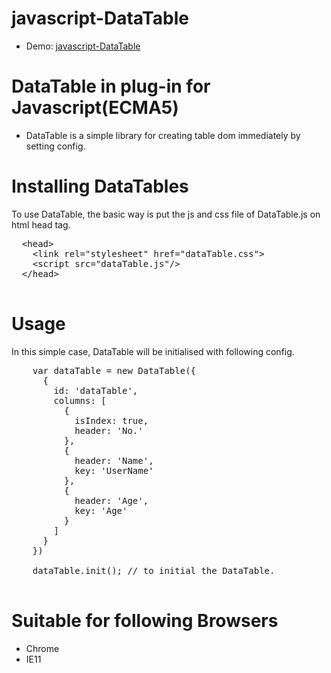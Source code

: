 # javascript-DataTable

-   Demo: [javascript-DataTable](https://chongruei.github.io/javascript-DataTable/)

# DataTable in plug-in for Javascript(ECMA5)
 
-   DataTable is a simple library for creating table dom immediately by setting config.

# Installing DataTables
  To use DataTable, the basic way is put the js and css file of DataTable.js on html head tag.
  <pre>
  &lt;head&gt;
    &lt;link rel="stylesheet" href="dataTable.css"&gt;
    &lt;script src="dataTable.js"/&gt;
  &lt;/head&gt;
  </pre>

# Usage
  In this simple case, DataTable will be initialised with following config.
  <pre>
    var dataTable = new DataTable({
      {
        id: 'dataTable',
        columns: [
          {
            isIndex: true,
            header: 'No.'
          },
          {
            header: 'Name',
            key: 'UserName'
          },
          {
            header: 'Age',
            key: 'Age'
          }
        ]
      }
    })

    dataTable.init(); // to initial the DataTable.
  </pre>

# Suitable for following Browsers
- Chrome
- IE11